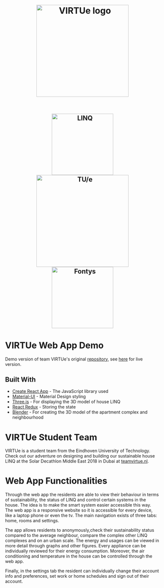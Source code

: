 <h1 align="center">
  <br>
  <img src="https://pbs.twimg.com/profile_images/910158554568515584/Gf6WD-iH_400x400.jpg" alt="VIRTUe logo" width="300">
  <br>
</h1>
<h2 align="center">
  <br>
   <img src="https://teamvirtue.nl/wp-content/uploads/LINQ_Logo_Black-300x138.png" alt="LINQ" width="200">
   <img src="https://storage-prtl-co.imgix.net/endor/organisations/1/logos/1539847178_TUe-logo-descriptor-line-scarlet-L.png" alt="TU/e" width="300">
   <img src="https://cdn.worldvectorlogo.com/logos/fontys-39.svg" alt="Fontys" width="200">
  <br>
</h2>

# VIRTUe Web App Demo

Demo version of team VIRTUe's original [repository](https://github.com/teamvirtue/webapp-react), see 
[here](https://teamvirtue.nl/webapp) for live version.

## Built With

* [Create React App](https://github.com/facebook/create-react-app) - The JavaScript library used
* [Material-UI](https://github.com/mui-org/material-ui) - Material Design styling
* [Three.js](https://github.com/mrdoob/three.js/) - For displaying the 3D model of house LINQ
* [React Redux](https://github.com/reduxjs/react-redux) - Storing the state
* [Blender](https://www.blender.org/) - For creating the 3D model of the apartment complex and neighbourhood

# VIRTUe Student Team
VIRTUe is a student team from the Eindhoven University of Technology. Check out our adventure on designing and building
our sustainable house LINQ at the Solar Decathlon Middle East 2018 in Dubai at [teamvirtue.nl](https://teamvirtue.nl/).

# Web App Functionalities
Through the web app the residents are able to view their behaviour in terms of sustainability, the status of LINQ and
control certain systems in the house. The idea is to make the smart system easier accessible this way. The web app is a
responsive website so it is accessible for every device, like a laptop phone or even the tv. The main navigation exists
of three tabs: home, rooms and settings.

The app allows residents to anonymously,check their sustainability status compared to the average neighbour, compare the
complex other LINQ complexes and on an urban scale. The energy and usages can be viewed in more detail through graphs and 
other figures. Every appliance can be individually reviewed for their energy consumption. Moreover, the air conditioning 
and temperature in the house can be controlled through the web app.

Finally, in the settings tab the resident can individually change their account info and preferences, set work or home
schedules and sign out of their account.
